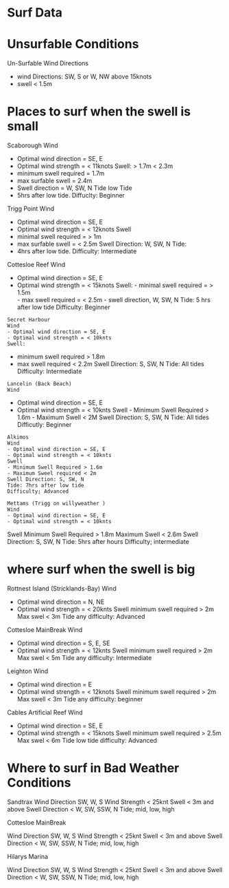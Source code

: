 # Surf Data 

# Unsurfable Conditions 
Un-Surfable Wind Directions 
- wind Directions: SW, S or W, NW above 15knots 
- swell < 1.5m 

# Places to surf when the swell is small  

   Scaborough 
   Wind 
   - Optimal wind direction = SE, E
   - Optimal wind strength = < 11knots
   Swell: > 1.7m < 2.3m
   - minimum swell required = 1.7m 
   - max surfable swell = 2.4m 
   - Swell direction = W, SW, N
   Tide low Tide 
   - 5hrs after low tide.
   Diffuclty: Beginner 

   Trigg Point 
   Wind 
   - Optimal wind direction = SE, E 
   - Optimal wind strength = < 12knots 
   Swell 
   - minimal swell required = > 1m 
   - max surfable swell = < 2.5m
   Swell Direction: W, SW, N
   Tide: 
   - 4hrs after low tide.
   Difficulty: Intermediate  

   Cottesloe Reef 
   Wind  
   - Optimal wind direction = SE, E
   - Optimal wind strength = < 15knots
    Swell: 
    - minimal swell required = > 1.5m   
    - max swell required = < 2.5m
    - swell direction, W, SW, N
    Tide: 5 hrs after low tide 
    Difficulty: Beginner 

    Secret Harbour 
    Wind 
    - Optimal wind direction = SE, E 
    - Optimal wind strength = < 10knts
    Swell:
   - minimum swell required > 1.8m 
   - max swell required < 2.2m
    Swell Direction: S, SW, N
    Tide: All tides
    Difficulty: Intermediate  

    Lancelin (Back Beach)
    Wind
   - Optimal wind direction = SE, E 
   - Optimal wind strength = < 10knts
    Swell 
    - Minimum Swell Required > 1.6m 
    - Maximum Swell < 2M
    Swell Direction: S, SW, N
    Tide: All tides 
    Difficutly: Beginner 

    Alkimos
    Wind
    - Optimal wind direction = SE, E 
    - Optimal wind strength = < 10knts
    Swell 
    - Minimum Swell Required > 1.6m 
    - Maximum Sweel required < 2m
    Swell Direction: S, SW, N
    Tide: 7hrs after low tide 
    Difficulty; Advanced 

    Mettams (Trigg on willyweather )
    Wind 
    - Optimal wind direction = SE, E 
    - Optimal wind strength = < 10knts
   Swell
    Minimum Swell Required > 1.8m 
    Maximum Swell < 2.6m
    Swell Direction: S, SW, N
    Tide: 5hrs after hours 
    Difficulty; intermediate 

 # where surf when the swell is big  

   Rottnest Island (Stricklands-Bay)
   Wind
   - Optimal wind direction = N, NE 
   - Optimal wind strength = < 20knts
   Swell
   minimum swell required > 2m 
   Max swel < 3m 
   Tide any
   difficulty: Advanced 

   Cottesloe MainBreak
   Wind 
   - Optimal wind direction = S, E, SE
   - Optimal wind strength = < 12knts
   Swell
   minimum swell required > 2m 
   Max swel < 5m
   Tide any
   difficulty: Intermediate 

   Leighton 
   Wind 
   - Optimal wind direction = E
   - Optimal wind strength = < 12knots
   Swell
   minimum swell required > 2m 
   Max swell < 3m 
   Tide any
   difficulty: beginner 

  Cables Artificial Reef 
   Wind 
   - Optimal wind direction = SE, E
   - Optimal wind strength = < 15knots
   Swell
   minimum swell required > 2.5m 
   Max swel < 6m
   Tide low tide
   difficulty: Advanced 

  # Where to surf in Bad Weather Conditions 

   Sandtrax 
   Wind Direction SW, W, S 
   Wind Strength < 25knt
   Swell < 3m and above
   Swell Direction < W, SW, SSW, N
   Tide; mid, low, high 

   Cottesloe MainBreak 

   Wind Direction SW, W, S 
   Wind Strength < 25knt
   Swell < 3m and above
   Swell Direction < W, SW, SSW, N
   Tide; mid, low, high 

   Hilarys Marina 

   Wind Direction SW, W, S 
   Wind Strength < 25knt
   Swell < 3m and above
   Swell Direction < W, SW, SSW, N
   Tide; mid, low, high 

